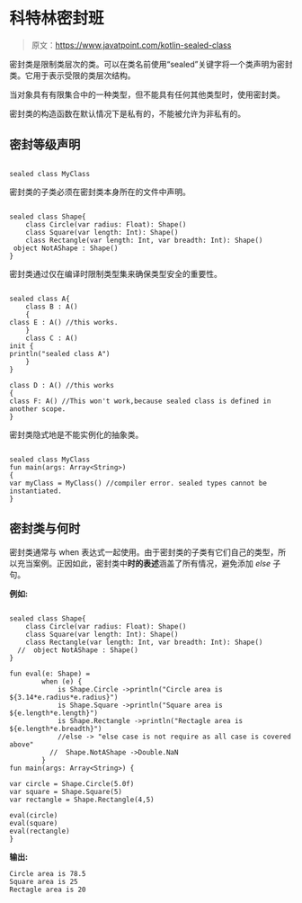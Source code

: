 # 科特林密封班

> 原文：<https://www.javatpoint.com/kotlin-sealed-class>

密封类是限制类层次的类。可以在类名前使用“sealed”关键字将一个类声明为密封类。它用于表示受限的类层次结构。

当对象具有有限集合中的一种类型，但不能具有任何其他类型时，使用密封类。

密封类的构造函数在默认情况下是私有的，不能被允许为非私有的。

## 密封等级声明

```

sealed class MyClass

```

密封类的子类必须在密封类本身所在的文件中声明。

```

sealed class Shape{
    class Circle(var radius: Float): Shape()
    class Square(var length: Int): Shape()
    class Rectangle(var length: Int, var breadth: Int): Shape()
 object NotAShape : Shape()
}

```

密封类通过仅在编译时限制类型集来确保类型安全的重要性。

```

sealed class A{
    class B : A()
    {
class E : A() //this works.
    }
    class C : A()
init {
println("sealed class A")
    }
}

class D : A() //this works
{
class F: A() //This won't work,because sealed class is defined in another scope.
}

```

密封类隐式地是不能实例化的抽象类。

```

sealed class MyClass
fun main(args: Array<String>)
{
var myClass = MyClass() //compiler error. sealed types cannot be instantiated.
}

```

## 密封类与何时

密封类通常与 when 表达式一起使用。由于密封类的子类有它们自己的类型，所以充当案例。正因如此，密封类中**时的表述**涵盖了所有情况，避免添加 *else* 子句。

**例如:**

```

sealed class Shape{
    class Circle(var radius: Float): Shape()
    class Square(var length: Int): Shape()
    class Rectangle(var length: Int, var breadth: Int): Shape()
  //  object NotAShape : Shape()
}

fun eval(e: Shape) =
        when (e) {
            is Shape.Circle ->println("Circle area is ${3.14*e.radius*e.radius}")
            is Shape.Square ->println("Square area is ${e.length*e.length}")
            is Shape.Rectangle ->println("Rectagle area is ${e.length*e.breadth}")
            //else -> "else case is not require as all case is covered above"
          //  Shape.NotAShape ->Double.NaN
        }
fun main(args: Array<String>) {

var circle = Shape.Circle(5.0f)
var square = Shape.Square(5)
var rectangle = Shape.Rectangle(4,5)

eval(circle)
eval(square)
eval(rectangle)
}

```

**输出:**

```
Circle area is 78.5
Square area is 25
Rectagle area is 20

```